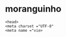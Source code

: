 # moranguinho
<!DOCTYPE html
<html>
    <head>
    <meta charset ="UTF-8"
    <meta name ="vie>
      

